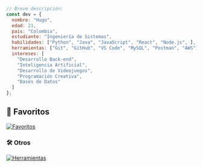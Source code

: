 ```javascript  
// Breve descripción:
const dev = {
  nombre: "Hugo",
  edad: 21,
  pais: "Colombia",
  estudiante: "Ingeniería de Sistemas",
  habilidades: ["Python", "Java", "JavaScript", "React", "Node.js", ],
  herramientas: ["Git", "GitHub", "VS Code", "MySQL", "Postman", "AWS"],
  intereses: [
    "Desarrollo Back-end",
    "Inteligencia Artificial",
    "Desarrollo de Videojuegos",
    "Programación Creativa",
    "Bases de Datos"
  ]
};
```
## 🚀 Favoritos

[![Favoritos](https://skillicons.dev/icons?i=py,java,js,nodejs&theme=dark)](https://skills.thijs.gg)

### 🛠️ Otros

[![Herramientas](https://skillicons.dev/icons?i=vscode,github,postman,html,css,react,laravel,mysql,sqlite,mongo,r,latex,md,aws&theme=dark)](https://skills.thijs.gg)

